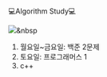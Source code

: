 💻Algorithm Study💻

<img src="https://img.shields.io/badge/C++-00599C?style=flat-square&logo=C%2B%2B&logoColor=white"/></a>&nbsp 



1) 월요일~금요일: 백준 2문제
2) 토요일: 프로그래머스 1
3) c++

